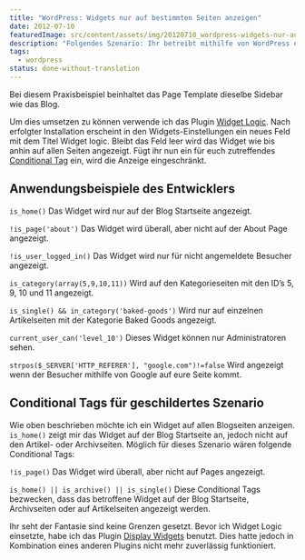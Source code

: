 ```yaml
---
title: "WordPress: Widgets nur auf bestimmten Seiten anzeigen"
date: 2012-07-10
featuredImage: src/content/assets/img/20120710_wordpress-widgets-nur-auf-bestimmten-seiten-anzeigen.jpg
description: "Folgendes Szenario: Ihr betreibt mithilfe von WordPress ein Blog. Zusätzlich bietet ihr noch Inhalte auf einigen [Pages](http://codex.wordpress.org/Post_Types#Page) oder [Custom Post Types](http://codex.wordpress.org/Post_Types#Custom_Types) an. Ihr möchtet in der Sidebar des Blogs einige spezifische Widgets wie zum Beispiel eine Kategorie- oder Tagliste anzeigen. Diese Widgets sollen aber nur im Blog und nicht auf den anderen Pages angezeigt werden."
tags:
  - wordpress
status: done-without-translation
---
```

Bei diesem Praxisbeispiel beinhaltet das Page Template dieselbe Sidebar wie das Blog.

Um dies umsetzen zu können verwende ich das Plugin [Widget Logic](http://wordpress.org/plugins/widget-logic/). Nach erfolgter Installation erscheint in den Widgets-Einstellungen ein neues Feld mit dem Titel Widget logic. Bleibt das Feld leer wird das Widget wie bis anhin auf allen Seiten angezeigt. Fügt ihr nun ein für euch zutreffendes [Conditional Tag](http://codex.wordpress.org/Conditional_Tags) ein, wird die Anzeige eingeschränkt.

## Anwendungsbeispiele des Entwicklers

`is_home()` Das Widget wird nur auf der Blog Startseite angezeigt.

`!is_page('about')` Das Widget wird überall, aber nicht auf der About Page angezeigt.

`!is_user_logged_in()` Das Widget wird nur für nicht angemeldete Besucher angezeigt.

`is_category(array(5,9,10,11))` Wird auf den Kategorieseiten mit den ID’s 5, 9, 10 und 11 angezeigt.

`is_single() && in_category('baked-goods')` Wird nur auf einzelnen Artikelseiten mit der Kategorie Baked Goods angezeigt.

`current_user_can('level_10')` Dieses Widget können nur Administratoren sehen.

`strpos($_SERVER['HTTP_REFERER'], "google.com")!=false` Wird angezeigt wenn der Besucher mithilfe von Google auf eure Seite kommt.

## Conditional Tags für geschildertes Szenario

Wie oben beschrieben möchte ich ein Widget auf allen Blogseiten anzeigen. `is_home()` zeigt mir das Widget auf der Blog Startseite an, jedoch nicht auf den Artikel- oder Archivseiten. Möglich für dieses Szenario wären folgende Conditional Tags:

`!is_page()` Das Widget wird überall, aber nicht auf Pages angezeigt.

`is_home() || is_archive() || is_single()` Diese Conditional Tags bezwecken, dass das betroffene Widget auf der Blog Startseite, Archivseiten oder auf Artikelseiten angezeigt werden.

Ihr seht der Fantasie sind keine Grenzen gesetzt. Bevor ich Widget Logic einsetzte, habe ich das Plugin [Display Widgets](http://wordpress.org/plugins/display-widgets/) benutzt. Dies hatte jedoch in Kombination eines anderen Plugins nicht mehr zuverlässig funktioniert.

